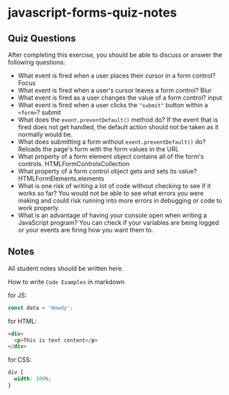 # javascript-forms-quiz-notes

## Quiz Questions

After completing this exercise, you should be able to discuss or answer the following questions:

- What event is fired when a user places their cursor in a form control?
  Focus
- What event is fired when a user's cursor leaves a form control?
  Blur
- What event is fired as a user changes the value of a form control?
  input
- What event is fired when a user clicks the `"submit"` button within a `<form>`?
  submit
- What does the `event.preventDefault()` method do?
  If the event that is fired does not get handled, the default action should not be taken as it normally would be.
- What does submitting a form without `event.preventDefault()` do?
  Reloads the page's form with the form values in the URL
- What property of a form element object contains all of the form's controls.
  HTMLFormControlsCollection
- What property of a form control object gets and sets its value?
  HTMLFormElements.elements
- What is one risk of writing a lot of code without checking to see if it works so far?
  You would not be able to see what errors you were making and could risk running into more errors in debugging or code to work properly.
- What is an advantage of having your console open when writing a JavaScript program?
  You can check if your variables are being logged or your events are firing how you want them to.

## Notes

All student notes should be written here.

How to write `Code Examples` in markdown

for JS:

```javascript
const data = 'Howdy';
```

for HTML:

```html
<div>
  <p>This is text content</p>
</div>
```

for CSS:

```css
div {
  width: 100%;
}
```
